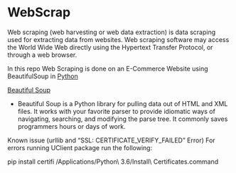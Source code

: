 # WebScrap

Web scraping (web harvesting or web data extraction) is data scraping used for extracting data from websites. Web scraping software may access the World Wide Web directly using the Hypertext Transfer Protocol, or through a web browser.

In this repo Web Scraping is done on an E-Commerce Website using BeautifulSoup in [Python](https://www.python.org/)

[Beautiful Soup](https://www.crummy.com/software/BeautifulSoup/bs4/doc/)
* Beautiful Soup is a Python library for pulling data out of HTML and XML files. It works with your favorite parser to provide idiomatic ways of navigating, searching, and modifying the parse tree. It commonly saves programmers hours or days of work.

Known issue (urllib and “SSL: CERTIFICATE_VERIFY_FAILED” Error)
For errors running UClient package run the following:

pip install certifi
/Applications/Python\ 3.6/Install\ Certificates.command
